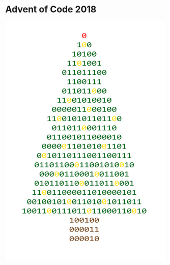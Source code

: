 # Advent of Code 2018
![Advent of Code](https://github.com/MarynaLongnickel/AdventOfCode2018/blob/master/xmas.jpg)
